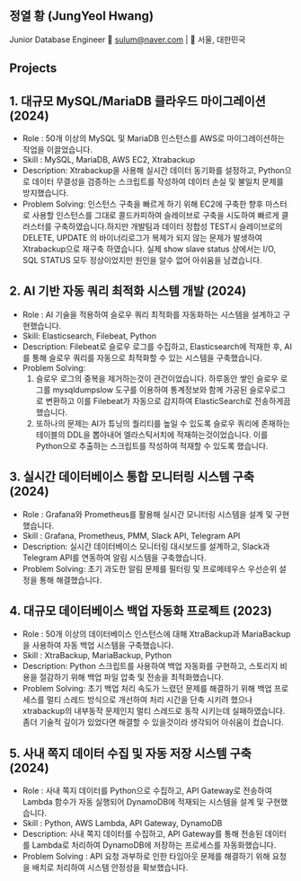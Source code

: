 ## 정열 황 (JungYeol Hwang)
Junior Database Engineer
📧 sulum@naver.com | 📍 서울, 대한민국


## Projects
## 1. 대규모 MySQL/MariaDB 클라우드 마이그레이션 (2024)
- Role : 50개 이상의 MySQL 및 MariaDB 인스턴스를 AWS로 마이그레이션하는 작업을 이끌었습니다.
- Skill : MySQL, MariaDB, AWS EC2, Xtrabackup
- Description: Xtrabackup을 사용해 실시간 데이터 동기화를 설정하고, Python으로 데이터 무결성을 검증하는 스크립트를 작성하여 데이터 손실 및 불일치 문제를 방지했습니다.
- Problem Solving: 인스턴스 구축을 빠르게 하기 위해 EC2에 구축한 향후 마스터로 사용할 인스턴스를 그대로 콜드카피하여 슬레이브로 구축을 시도하여 빠르게 클러스터를 구축하였습니다.하지만 개발팀과 데이터 정합성 TEST시 슬레이브로의 DELETE, UPDATE 의 바이너리로그가 복제가 되지 않는 문제가 발생하여 Xtrabackup으로 재구축 하였습니다. 실제 show slave status 상에서는 I/O, SQL STATUS 모두 정상이었지만 원인을 알수 없어 아쉬움을 남겼습니다.

## 2. AI 기반 자동 쿼리 최적화 시스템 개발 (2024)
- Role : AI 기술을 적용하여 슬로우 쿼리 최적화를 자동화하는 시스템을 설계하고 구현했습니다.
- Skill: Elasticsearch, Filebeat, Python
- Description: Filebeat로 슬로우 로그를 수집하고, Elasticsearch에 적재한 후, AI를 통해 슬로우 쿼리를 자동으로 최적화할 수 있는 시스템을 구축했습니다.
- Problem Solving:
  1. 슬로우 로그의 중복을 제거하는것이 관건이었습니다. 하루동안 쌓인 슬로우 로그를 mysqldumpslow 도구를 이용하여 통계정보와 함께 가공된 슬로우로그로 변환하고 이를 Filebeat가 자동으로 감지하여 ElasticSearch로 전송하게끔 했습니다.
  2. 또하나의 문제는 AI가 튜닝의 퀄리티를 높일 수 있도록 슬로우 쿼리에 존재하는 테이블의 DDL을 뽑아내어 엘라스틱서치에 적재하는것이었습니다. 이를 Python으로 추출하는 스크립트를 작성하여 적재할 수 있도록 했습니다.

## 3. 실시간 데이터베이스 통합 모니터링 시스템 구축 (2024)
- Role : Grafana와 Prometheus를 활용해 실시간 모니터링 시스템을 설계 및 구현했습니다.
- Skill : Grafana, Prometheus, PMM, Slack API, Telegram API
- Description: 실시간 데이터베이스 모니터링 대시보드를 설계하고, Slack과 Telegram API를 연동하여 알림 시스템을 구축했습니다.
- Problem Solving: 초기 과도한 알림 문제를 필터링 및 프로메테우스 우선순위 설정을 통해 해결했습니다.

## 4. 대규모 데이터베이스 백업 자동화 프로젝트 (2023)
- Role : 50개 이상의 데이터베이스 인스턴스에 대해 XtraBackup과 MariaBackup을 사용하여 자동 백업 시스템을 구축했습니다.
- Skill : XtraBackup, MariaBackup, Python
- Description: Python 스크립트를 사용하여 백업 자동화를 구현하고, 스토리지 비용을 절감하기 위해 백업 파일 압축 및 전송을 최적화했습니다.
- Problem Solving: 초기 백업 처리 속도가 느렸던 문제를 해결하기 위해 백업 프로세스를 멀티 스레드 방식으로 개선하여 처리 시간을 단축 시키려 했으나 xtrabackup의 내부동작 문제인지 멀티 스레드로 동작 시키는데 실패하였습니다. 좀더 기술적 깊이가 있었다면 해결할 수 있을것이라 생각되어 아쉬움이 컸습니다.

## 5. 사내 쪽지 데이터 수집 및 자동 저장 시스템 구축 (2024)
- Role : 사내 쪽지 데이터를 Python으로 수집하고, API Gateway로 전송하여 Lambda 함수가 자동 실행되어 DynamoDB에 적재되는 시스템을 설계 및 구현했습니다.
- Skill : Python, AWS Lambda, API Gateway, DynamoDB
- Description: 사내 쪽지 데이터를 수집하고, API Gateway를 통해 전송된 데이터를 Lambda로 처리하여 DynamoDB에 저장하는 프로세스를 자동화했습니다.
- Problem Solving : API 요청 과부하로 인한 타임아웃 문제를 해결하기 위해 요청을 배치로 처리하여 시스템 안정성을 확보했습니다.
